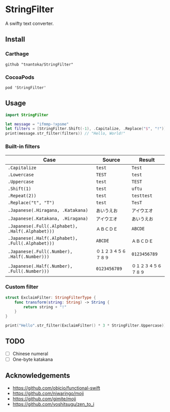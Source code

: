 # StringFilter

A swifty text converter.

## Install

### Carthage

```
github "tnantoka/StringFilter"
```

### CocoaPods

```
pod 'StringFilter'
```

## Usage

```swift
import StringFilter

let message = "ifmmp-!xpsme"
let filters = [StringFilter.Shift(-1), .Capitalize, .Replace("$", "!")]
print(message.str_filter(filters)) // "Hello, World!"
```

### Built-in filters

Case | Source | Result
--- | --- | ---
`.Capitalize` | `test` | `Test`
`.Lowercase` | `TEST` | `test`
`.Uppercase` | `test` | `TEST`
`.Shift(1)` | `test` | `uftu`
`.Repeat(2))` | `test` | `testtest`
`.Replace("t", "T")` | `test` | `TesT`
`.Japanese(.Hiragana, .Katakana)` | `あいうえお` | `アイウエオ`
`.Japanese(.Katakana, .Hiragana)` | `アイウエオ` | `あいうえお`
`.Japanese(.Full(.Alphabet), .Half(.Alphabet)))` | `ＡＢＣＤＥ` | `ABCDE`
`.Japanese(.Half(.Alphabet), .Full(.Alphabet)))` | `ABCDE` | `ＡＢＣＤＥ`
`.Japanese(.Full(.Number), .Half(.Number)))` | `０１２３４５６７８９` | `0123456789`
`.Japanese(.Half(.Number), .Full(.Number)))` | `0123456789` | `０１２３４５６７８９`

### Custom filter

```swift
struct ExclaimFilter: StringFilterType {
    func transform(string: String) -> String {
        return string + "!"
    }
}

print("Hello".str_filter(ExclaimFilter() * 3 * StringFilter.Uppercase)) // "HELLO!!!"
```

## TODO

- [ ] Chinese numeral
- [ ] One-byte katakana 

## Acknowledgements

- https://github.com/objcio/functional-swift
- https://github.com/niwaringo/moji
- https://github.com/gimite/moji
- https://github.com/yoshitsugu/zen_to_i

